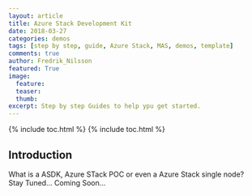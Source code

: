 ```yaml
---
layout: article
title: Azure Stack Development Kit
date: 2018-03-27
categories: demos
tags: [step by step, guide, Azure Stack, MAS, demos, template]
comments: true
author: Fredrik_Nilsson
featured: True
image:
  feature:
  teaser:
  thumb: 
excerpt: Step by step Guides to help ypu get started.
---
```

{% include toc.html %}
{% include toc.html %}

## Introduction

What is a ASDK, Azure STack POC or even a Azure Stack single node?  
Stay Tuned... Coming Soon...

